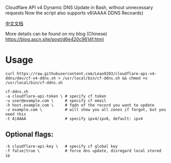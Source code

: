 Cloudflare API v4 Dynamic DNS Update in Bash, without unnecessary requests
Now the script also supports v6(AAAA DDNS Recoards)

[中文文档](README_zh.md)

More details can be found on my blog (Chinese) https://blog.ascn.site/post/d6e420c9614f.html

# Usage
	curl https://raw.githubusercontent.com/Leao9203/cloudflare-api-v4-ddns/dev/cf-v4-ddns.sh > /usr/local/bin/cf-ddns.sh && chmod +x /usr/local/bin/cf-ddns.sh
	
	cf-ddns.sh
	-a cloudflare-api-token \ # specify cf token
	-u user@example.com \     # specify cf email
	-h host.example.com \     # fqdn of the record you want to update
	-z example.com \          # will show you all zones if forgot, but you need this
	-t A|AAAA                 # specify ipv4/ipv6, default: ipv4
## Optional flags:
	-k cloudflare-api-key \   # specify cf global key
	-f false|true \           # force dns update, disregard local stored ip
